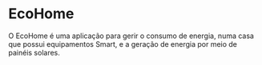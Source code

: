 # EcoHome

O EcoHome é uma aplicação para gerir o consumo de energia, numa casa que possui equipamentos Smart, 
e a geração de energia por meio de painéis solares.

